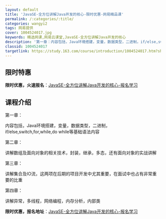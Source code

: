 ```yaml
---
layout: default
title: 'JavaSE-全方位讲解Java开发的核心-限时优惠-网易精品课'
permalink: /:categories/:title/
categories: wangyi2
tags: 网易提供
cover: 1004524017.jpg
keywords: 精选网课,网易云课堂,JavaSE-全方位讲解Java开发的核心
description: '第一章：内容包括，Java环境搭建，变量，数据类型，二进制，if/else,switch,for,while,dowhi'
classid: 1004524017
targetlink: https://study.163.com/course/introduction/1004524017.htm?share=1&shareId=1025206652&utm_campaign=share&utm_medium=iphoneShare&utm_source=&utm_u=1025206652
---
```


## 限时特惠

**限时优惠，火速报名**：[JavaSE-全方位讲解Java开发的核心-报名学习](https://study.163.com/course/introduction/1004524017.htm?share=1&shareId=1025206652&utm_campaign=share&utm_medium=iphoneShare&utm_source=&utm_u=1025206652)

## 课程介绍

第一章：

内容包括，Java环境搭建，变量，数据类型，二进制，if/else,switch,for,while,do while等基础语法内容

 

第二章：

讲解数组及面向对象的相关技术，封装，继承，多态，还有面向对象的实战讲解

 

第三章：

讲解集合及IO流，这两项在后期的项目开发中尤其重要，在面试中也占有非常重要的比重

 

第四章：

讲解异常，多线程，网络编程，内存分析，内部类

**限时优惠，报名地址**：[JavaSE-全方位讲解Java开发的核心-报名学习](https://study.163.com/course/introduction/1004524017.htm?share=1&shareId=1025206652&utm_campaign=share&utm_medium=iphoneShare&utm_source=&utm_u=1025206652)


